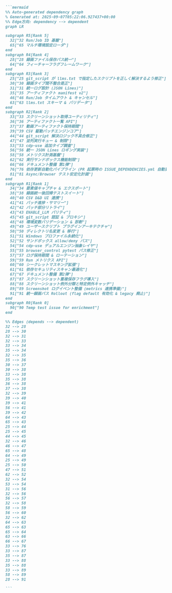 ````markdown
```mermaid
%% Auto-generated dependency graph
% Generated at: 2025-09-07T05:22:06.927437+00:00
%% Edge方向: dependency --> dependent
graph LR

subgraph R5[Rank 5]
  32["32 Run/Job ID 基盤"]
  65["65 マルチ環境設定ローダ"]
end
subgraph R4[Rank 4]
  28["28 録画ファイル保存パス統一"]
  64["64 フィーチャーフラグフレームワーク"]
end
subgraph R3[Rank 3]
  25["25 git_script が llms.txt で指定したスクリプトを正しく解決するよう修正"]
  30["30 録画タイプ間不整合是正"]
  31["31 統一ログ設計 (JSON Lines)"]
  35["35 アーティファクト manifest v2"]
  46["46 Run/Job タイムアウト & キャンセル"]
  63["63 llms.txt スキーマ & バリデータ"]
end
subgraph R2[Rank 2]
  33["33 スクリーンショット取得ユーティリティ"]
  36["36 アーティファクト一覧 API"]
  37["37 動画アーティファクト保持期間"]
  39["39 CSV 駆動バッチエンジンコア"]
  44["44 git_script 解決ロジック不具合修正"]
  47["47 並列実行キュー & 制限"]
  53["53 cdp-use 追加タイプ調査"]
  56["56 統一 JSON Lines ロギング実装"]
  58["58 メトリクス計測基盤"]
  62["62 実行サンドボックス機能制限"]
  66["66 ドキュメント整備 第1弾"]
  76["76 依存更新自動化パイプライン (PR 起票時の ISSUE_DEPENDENCIES.yml 自動更新)"]
  81["81 Async/Browser テスト安定化計画"]
end
subgraph R1[Rank 1]
  34["34 要素値キャプチャ & エクスポート"]
  38["38 録画統一後回帰テストスイート"]
  40["40 CSV D&D UI 連携"]
  41["41 バッチ進捗・サマリー"]
  42["42 バッチ部分リトライ"]
  43["43 ENABLE_LLM パリティ"]
  45["45 git_script 認証 & プロキシ"]
  48["48 環境変数バリデーション & 診断"]
  49["49 ユーザースクリプト プラグインアーキテクチャ"]
  50["50 ディレクトリ名変更 & 移行"]
  51["51 Windows プロファイル永続化"]
  52["52 サンドボックス allow/deny パス"]
  54["54 cdp-use デュアルエンジン抽象レイヤ"]
  55["55 browser_control pytest パス修正"]
  57["57 ログ保持期間 & ローテーション"]
  59["59 Run メトリクス API"]
  60["60 シークレットマスキング拡張"]
  61["61 依存セキュリティスキャン最適化"]
  67["67 ドキュメント整備 第2弾"]
  87["87 スクリーンショット重複保存フラグ導入"]
  88["88 スクリーンショット例外分類と特定例外キャッチ"]
  89["89 Screenshot ログイベント整備 (metrics 連携準備)"]
  91["91 統一録画パス Rollout (flag default 有効化 & legacy 廃止)"]
end
subgraph R0[Rank 0]
  90["90 Temp test issue for enrichment"]
end

%% Edges (depends --> dependent)
32 --> 28
28 --> 30
32 --> 31
32 --> 33
33 --> 34
35 --> 34
32 --> 35
35 --> 36
30 --> 37
30 --> 38
33 --> 38
35 --> 38
36 --> 38
37 --> 38
32 --> 39
39 --> 40
39 --> 41
56 --> 41
39 --> 42
64 --> 43
65 --> 43
25 --> 44
25 --> 45
44 --> 45
32 --> 46
46 --> 47
65 --> 48
64 --> 49
25 --> 49
25 --> 50
47 --> 51
62 --> 52
32 --> 54
53 --> 54
31 --> 56
32 --> 56
56 --> 57
32 --> 58
58 --> 59
56 --> 60
32 --> 62
64 --> 63
65 --> 63
65 --> 64
63 --> 66
66 --> 67
33 --> 76
33 --> 87
35 --> 87
33 --> 88
35 --> 88
33 --> 89
58 --> 89
28 --> 91

```
````
